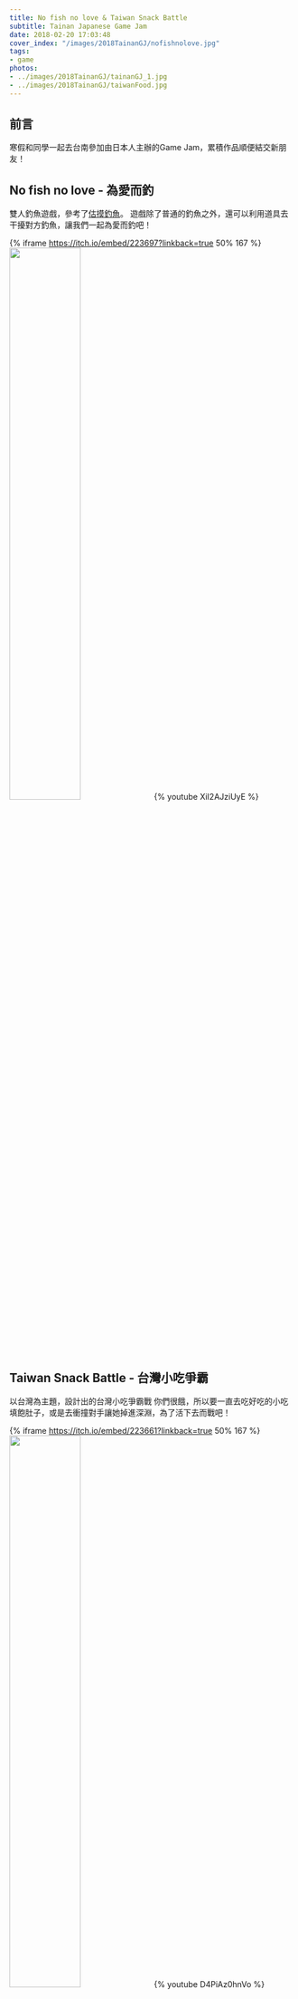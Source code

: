 ```yaml
---
title: No fish no love & Taiwan Snack Battle
subtitle: Tainan Japanese Game Jam
date: 2018-02-20 17:03:48
cover_index: "/images/2018TainanGJ/nofishnolove.jpg"
tags:
- game
photos:
- ../images/2018TainanGJ/tainanGJ_1.jpg
- ../images/2018TainanGJ/taiwanFood.jpg
---
```

## 前言
寒假和同學一起去台南參加由日本人主辦的Game Jam，累積作品順便結交新朋友！

## No fish no love - 為愛而釣
雙人釣魚遊戲，參考了[估摸釣魚](https://youtu.be/lVYxXGuV0NU)。
遊戲除了普通的釣魚之外，還可以利用道具去干擾對方釣魚，讓我們一起為愛而釣吧！

{% iframe https://itch.io/embed/223697?linkback=true 50% 167 %}
<a href="https://github.com/aekly268/NoFishNoLove"><img src="https://gh-card.dev/repos/aekly268/NoFishNoLove.svg" width="50%"></a>
{% youtube XiI2AJziUyE %}
</br>
## Taiwan Snack Battle - 台灣小吃爭霸
以台灣為主題，設計出的台灣小吃爭霸戰
你們很餓，所以要一直去吃好吃的小吃填飽肚子，或是去衝撞對手讓她掉進深淵，為了活下去而戰吧！

{% iframe https://itch.io/embed/223661?linkback=true 50% 167 %}
<a href="https://github.com/aekly268/TaiwanSnackBattle"><img src="https://gh-card.dev/repos/aekly268/TaiwanSnackBattle.svg" width="50%"></a>
{% youtube D4PiAz0hnVo %}
</br>
## 後記
這次的心得除了寒流來了我們沒被子好冷之外，還交到了新朋友、當了主程式、用破爛英文自我介紹還被稱讚
最重要的是放假的時候一直去攻略美食，整體來說非常充實，推薦大家有機會也去參加！
主辦單位：[數位遊戲海外研習實習計劃](https://www.facebook.com/gameintership/?ref=br_rs)
每年寒暑假(應該)都會和日本合作舉辦Game Jam，做遊戲之外還能吃美食，棒棒棒～

